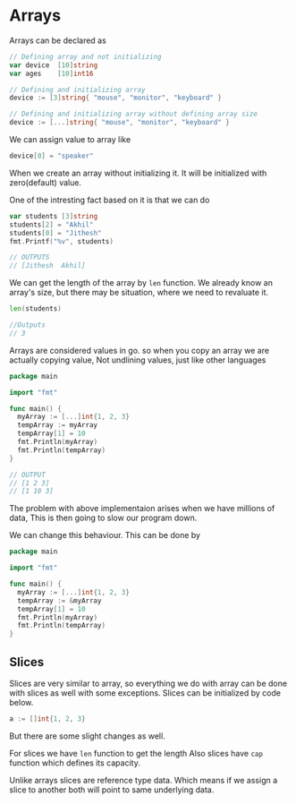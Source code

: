# Arrays

Arrays can be declared as

```go
// Defining array and not initializing
var device  [10]string
var ages    [10]int16

// Defining and initializing array
device := [3]string{ "mouse", "monitor", "keyboard" }

// Defining and initializing array without defining array size
device := [...]string{ "mouse", "monitor", "keyboard" }
```

We can assign value to array like

```go
device[0] = "speaker"
```

When we create an array without initializing it. It will be initialized with zero(default) value.

One of the intresting fact based on it is that we can do

```go
var students [3]string
students[2] = "Akhil"
students[0] = "Jithesh"
fmt.Printf("%v", students)

// OUTPUTS
// [Jithesh  Akhil]
```

We can get the length of the array by `len` function.
We already know an array's size, but there may be situation,
where we need to revaluate it.

```go
len(students)

//Outputs
// 3
```

Arrays are considered values in go. so when you copy an array we are actually copying value, Not undlining values, just like other languages

```go
package main

import "fmt"

func main() {
  myArray := [...]int{1, 2, 3}
  tempArray := myArray
  tempArray[1] = 10
  fmt.Println(myArray)
  fmt.Println(tempArray)
}

// OUTPUT
// [1 2 3]
// [1 10 3]
```

The problem with above implementaion arises when we have millions of data, This is then going to slow our program down.

We can change this behaviour. This can be done by

```go
package main

import "fmt"

func main() {
  myArray := [...]int{1, 2, 3}
  tempArray := &myArray
  tempArray[1] = 10
  fmt.Println(myArray)
  fmt.Println(tempArray)
}
```

## Slices

Slices are very similar to array, so everything we do with array can be done with slices as well with some exceptions. Slices can be initialized by code below.

```go
a := []int{1, 2, 3}
```

But there are some slight changes as well.

For slices we have `len` function to get the length
Also slices have `cap` function which defines its capacity.

Unlike arrays slices are reference type data. Which means if we assign a slice to another both will point to same underlying data.

```go

```